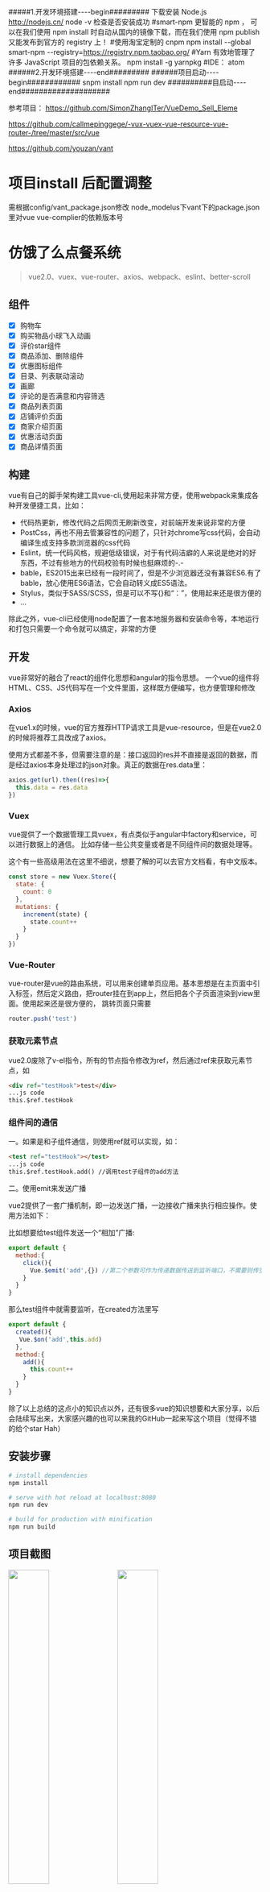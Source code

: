#####1.开发环境搭建----begin######### 
下载安装 Node.js http://nodejs.cn/ node -v 检查是否安装成功
#smart-npm 更智能的 npm ，
可以在我们使用 npm install 时自动从国内的镜像下载，而在我们使用 npm publish 又能发布到官方的 registry 上！ #使用淘宝定制的 cnpm npm install --global smart-npm --registry=https://registry.npm.taobao.org/
#Yarn 有效地管理了许多 JavaScript 项目的包依赖关系。
 npm install -g yarnpkg
 #IDE： 
atom
######2.开发环境搭建----end#########
######项目启动----begin############ 
snpm install npm run dev 
##########目启动----end####################

参考项目：
https://github.com/SimonZhangITer/VueDemo_Sell_Eleme

https://github.com/callmepinggege/-vux-vuex-vue-resource-vue-router-/tree/master/src/vue

https://github.com/youzan/vant

# 项目install 后配置调整
需根据config/vant_package.json修改 node_modelus下vant下的package.json里对vue  vue-complier的依赖版本号

# 仿饿了么点餐系统

> vue2.0、vuex、vue-router、axios、webpack、eslint、better-scroll


## 组件

- [x] 购物车
- [x] 购买物品小球飞入动画
- [x] 评价star组件
- [x] 商品添加、删除组件
- [x] 优惠图标组件
- [x] 目录、列表联动滚动
- [x] 画廊
- [x] 评论的是否满意和内容筛选
- [x] 商品列表页面
- [x] 店铺评价页面
- [x] 商家介绍页面
- [x] 优惠活动页面
- [x] 商品详情页面

## 构建

vue有自己的脚手架构建工具vue-cli,使用起来非常方便，使用webpack来集成各种开发便捷工具，比如：

- 代码热更新，修改代码之后网页无刷新改变，对前端开发来说非常的方便
- PostCss，再也不用去管兼容性的问题了，只针对chrome写css代码，会自动编译生成支持多款浏览器的css代码
- Eslint，统一代码风格，规避低级错误，对于有代码洁癖的人来说是绝对的好东西，不过有些地方的代码校验有时候也挺麻烦的-.-
- bable，ES2015出来已经有一段时间了，但是不少浏览器还没有兼容ES6.有了bable，放心使用ES6语法，它会自动转义成ES5语法。
- Stylus，类似于SASS/SCSS，但是可以不写{}和“：”，使用起来还是很方便的
- ...

除此之外，vue-cli已经使用node配置了一套本地服务器和安装命令等，本地运行和打包只需要一个命令就可以搞定，非常的方便

## 开发

vue非常好的融合了react的组件化思想和angular的指令思想。
一个vue的组件将HTML、CSS、JS代码写在一个文件里面，这样既方便编写，也方便管理和修改

### Axios

在vue1.x的时候，vue的官方推荐HTTP请求工具是vue-resource，但是在vue2.0的时候将推荐工具改成了axios。

使用方式都差不多，但需要注意的是：接口返回的res并不直接是返回的数据，而是经过axios本身处理过的json对象。真正的数据在res.data里：

```javascript
axios.get(url).then((res)=>{
  this.data = res.data
})
```

### Vuex

vue提供了一个数据管理工具vuex，有点类似于angular中factory和service，可以进行数据上的通信。
比如存储一些公共变量或者是不同组件间的数据处理等。

这个有一些高级用法在这里不细说，想要了解的可以去官方文档看，有中文版本。

```javascript
const store = new Vuex.Store({
  state: {
    count: 0
  },
  mutations: {
    increment(state) {
      state.count++
    }
  }
})
```

### Vue-Router

vue-router是vue的路由系统，可以用来创建单页应用。基本思想是在主页面中引入<router-view>标签，然后定义路由，把router挂在到app上，然后把各个子页面渲染到view里面。使用起来还是很方便的，
跳转页面只需要

```javascript
router.push('test')
```

### 获取元素节点

vue2.0废除了v-el指令，所有的节点指令修改为ref，然后通过ref来获取元素节点，如

```html
<div ref="testHook">test</div>
...js code
this.$ref.testHook
```

### 组件间的通信

一。如果是和子组件通信，则使用ref就可以实现，如：

```html
<test ref="testHook"></test>
...js code
this.$ref.testHook.add() //调用test子组件的add方法
```

二。使用emit来发送广播

vue2提供了一套广播机制，即一边发送广播，一边接收广播来执行相应操作。使用方法如下：

比如想要给test组件发送一个“相加”广播:

```javascript
export default {
  method:{
  	click(){
  	  Vue.$emit('add',{}) //第二个参数可作为传递数据传送到监听端口，不需要则传空对象
  	}
  }
}
```

那么test组件中就需要监听，在created方法里写

```javascript
export default {
  created(){
   Vue.$on('add',this.add)
  },
  method:{
  	add(){
  	  this.count++
  	}
  }
}
```


除了以上总结的这点小的知识点以外，还有很多vue的知识想要和大家分享，以后会陆续写出来，大家感兴趣的也可以来我的GitHub一起来写这个项目（觉得不错的给个star Hah）

## 安装步骤

``` bash
# install dependencies
npm install

# serve with hot reload at localhost:8080
npm run dev

# build for production with minification
npm run build
```
## 项目截图

<img src="https://static.oschina.net/uploads/space/2017/0207/110250_3uWi_2493500.jpeg" width="40%"/>&nbsp;&nbsp;&nbsp;&nbsp;<img src="https://cloud.githubusercontent.com/assets/20501873/24188896/ff2c5910-0f1d-11e7-80c0-bc28fd84fe80.png" width="40%"/>

## 交流
